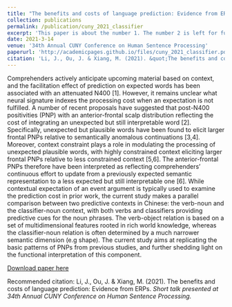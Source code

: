 ```yaml
---
title: "The benefits and costs of language prediction: Evidence from ERPs"
collection: publications
permalink: /publication/cuny_2021_classifier
excerpt: 'This paper is about the number 1. The number 2 is left for future work.'
date: 2021-3-14
venue: '34th Annual CUNY Conference on Human Sentence Processing'
paperurl: 'http://academicpages.github.io/files/cuny_2021_classifier.pdf'
citation: 'Li, J., Ou, J. & Xiang, M. (2021). &quot;The benefits and costs of language prediction: Evidence from ERPs.&quot; <i>Short talk presented at 34th Annual CUNY Conference on Human Sentence Processing.'
---
```

Comprehenders actively anticipate upcoming material based on context,
and the facilitation effect of prediction on expected words has been associated with an attenuated N400 [1]. However, it remains unclear what neural signature indexes the processing cost when an expectation is not fulfilled. A number of recent proposals have suggested that post-N400 positivities (PNP) with an anterior-frontal scalp distribution reflecting the cost of integrating an unexpected but still interpretable word [2]. Specifically, unexpected but plausible words have been found to elicit larger frontal PNPs relative to semantically anomalous continuations [3,4]. Moreover, context constraint plays a role in modulating the processing of unexpected plausible words, with highly constrained context eliciting larger frontal PNPs relative to less constrained context [5,6]. The anterior-frontal PNPs therefore have been interpreted as reflecting comprehenders’ continuous effort to update from a previously expected semantic representation to a less expected but still interpretable one [6]. While contextual expectation of an event argument is typically used to examine the prediction cost in prior work, the current study makes a parallel comparison between two predictive contexts in Chinese: the verb-noun and the classifier-noun context, with both verbs and classifiers providing predictive cues for the noun phrases. The verb-object relation is based on a set of multidimensional features rooted in rich world knowledge, whereas the classifier-noun relation is often determined by a much narrower semantic dimension (e.g shape). The current study aims at replicating the basic patterns of PNPs from previous studies, and further shedding light on the functional interpretation of this component.

[Download paper here](http://academicpages.github.io/files/cuny_2021_classifier.pdf)

Recommended citation: Li, J., Ou, J. & Xiang, M. (2021). The benefits and costs of language prediction: Evidence from ERPs. <i>Short talk presented at 34th Annual CUNY Conference on Human Sentence Processing.</i>
